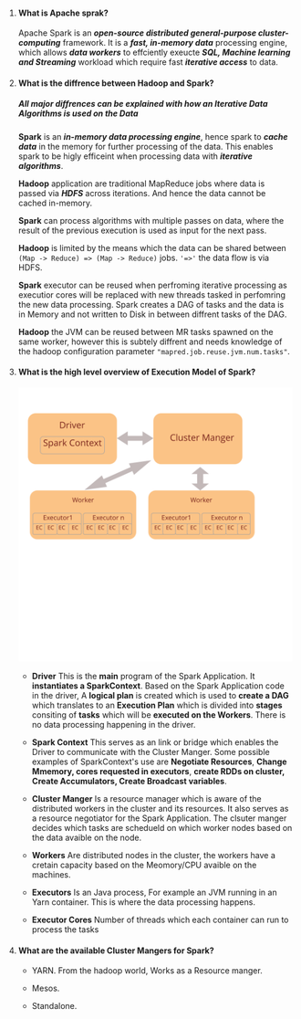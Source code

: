 1. <h4> What is Apache sprak? </h4>

      Apache Spark is an _**open-source distributed general-purpose cluster-computing**_ framework. 
      It is a _**fast, in-memory data**_ processing engine, which allows _**data workers**_ to effciently 
      exeucte _**SQL, Machine learning and Streaming**_ workload which require fast _**iterative access**_ to data.
      
2.  <h4>What is the diffrence between Hadoop and Spark? </h4>

      <h5> All major diffrences can be explained with how an Iterative Data Algorithms is used on the Data </h5>
      
      **Spark** is an _**in-memory data processing engine**_, hence spark to _**cache data**_ in the memory for further processing of the data.
      This enables spark to be higly efficeint when processing data with _**iterative algorithms**_.
      
      **Hadoop** application are traditional MapReduce jobs where data is passed via _**HDFS**_ across iterations. 
      And hence the data cannot be cached in-memory.
      
      **Spark** can process algorithms with multiple passes on data, where the result of the previous execution is used as input 
      for the next pass.
      
      **Hadoop** is limited by the means which the data can be shared between ```(Map -> Reduce) => (Map -> Reduce)``` jobs. ```'=>'``` the data flow
      is via HDFS.
      
      **Spark** executor can be reused when perfroming iterative processing as executior cores will be replaced with new threads
      tasked in perfomring the new data processing. Spark creates a DAG of tasks and the data is in Memory and not written to Disk 
      in between diffrent tasks of the DAG.
      
      **Hadoop** the JVM can be reused between MR tasks spawned on the same worker, however this is subtely diffrent and needs knowledge of 
      the hadoop configuration parameter ```"mapred.job.reuse.jvm.num.tasks"```.
      
       
3.  <h4> What is the high level overview of Execution Model of Spark?</h4>
      
      <img src="../img/Spark-execution-model.svg">
      
      - **Driver**
      This is the **main** program of the Spark Application. It **instantiates a SparkContext**. Based on the Spark Application code in the driver, A **logical plan** is created which is used to **create a DAG** which translates to an **Execution Plan** which is divided into **stages** consiting of **tasks** which will be **executed on the Workers**.
      There is no data processing happening in the driver.

      - **Spark Context**
      This serves as an link or bridge which enables the Driver to communicate with the Cluster Manger. Some possible
      examples of SparkContext's use are **Negotiate Resources**, **Change Mmemory, cores requested in executors**, **create RDDs on cluster, Create Accumulators, Create Broadcast variables**.

      - **Cluster Manger**
      Is a resource manager which is aware of the distributed workers in the cluster and its resources. It also serves as
      a resource negotiator for the Spark Application. The clsuter manger decides which tasks are schedueld on which worker nodes based on the data avaible on the node.

      - **Workers**
      Are distributed nodes in the cluster, the workers have a cretain capacity based on the Meomory/CPU avaible on the machines.
      
      - **Executors**
      Is an Java process, For example an JVM running in an Yarn container. This is where the data processing happens.
 
      - **Executor Cores**
      Number of threads which each container can run to process the tasks
      
 4. <h4> What are the available Cluster Mangers for Spark? </h4>
 
       - YARN. From the hadoop world, Works as a Resource manger.
       
       - Mesos.
       
       - Standalone.
     
